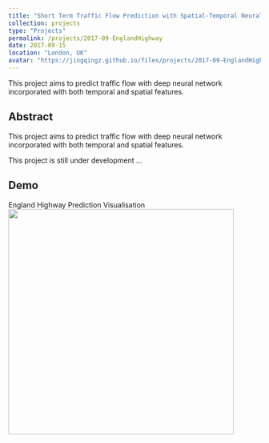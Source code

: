 ```yaml
---
title: "Short Term Traffic Flow Prediction with Spatial-Temporal Neural Networks on England Highway"
collection: projects
type: "Projects"
permalink: /projects/2017-09-EnglandHighway
date: 2017-09-15
location: "London, UK"
avatar: "https://jingqingz.github.io/files/projects/2017-09-EnglandHighway/avatar.png"
---
```


This project aims to predict traffic flow with deep neural network incorporated with both temporal and spatial features.


## Abstract

This project aims to predict traffic flow with deep neural network incorporated with both temporal and spatial features.

This project is still under development ...


## Demo

England Highway Prediction Visualisation
<img src="https://jingqingz.github.io/files/projects/2017-09-EnglandHighway/demo.gif" style="width: 450px;"/>

